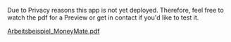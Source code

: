 Due to Privacy reasons this app is not yet deployed.
Therefore, feel free to watch the pdf for a Preview or get in contact if you'd like to test it.

[Arbeitsbeispiel_MoneyMate.pdf](https://github.com/Money-Mate/client/files/11591675/Arbeitsbeispiel_MoneyMate.pdf)
